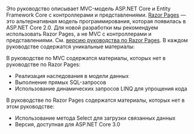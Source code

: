Это руководство описывает MVC-модель ASP.NET Core и Entity Framework Core с контроллерами и представлениями. [Razor Pages](xref:razor-pages/index) — это альтернативная модель программирования, которая появилась в ASP.NET Core 2.0. Для новой разработки мы рекомендуем использовать Razor Pages, а не MVC с контроллерами и представлениями. См. [версию руководства по Razor Pages](xref:data/ef-rp/intro). В каждом руководстве содержатся уникальные материалы:

В руководстве по MVC содержатся материалы, которых нет в руководстве по Razor Pages:

* Реализация наследования в модели данных
* Выполнение прямых SQL-запросов
* Использование динамических запросов LINQ для упрощения кода
 
В руководстве по Razor Pages содержатся материалы, которых нет в этом руководстве:

* Использование метода Select для загрузки связанных данных
* Версия, доступная для ASP.NET Core 3.0
